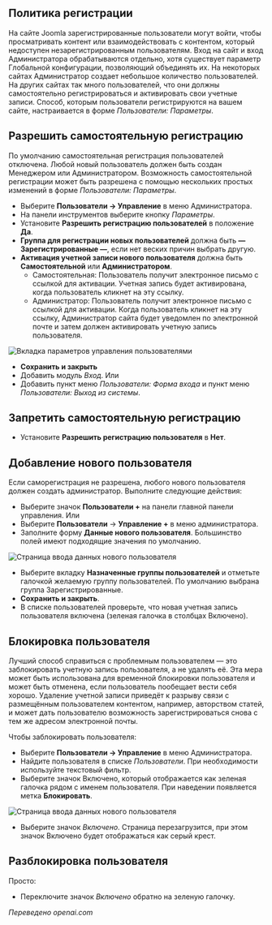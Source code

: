 <!-- Filename: J4.x:User_Registration / Display title: Регистрация пользователя  -->

## Политика регистрации

На сайте Joomla зарегистрированные пользователи могут войти, чтобы просматривать контент или взаимодействовать с контентом, который недоступен незарегистрированным пользователям. Вход на сайт и вход Администратора обрабатываются отдельно, хотя существует параметр Глобальной конфигурации, позволяющий объединять их. На некоторых сайтах Администратор создает небольшое количество пользователей. На других сайтах так много пользователей, что они должны самостоятельно регистрироваться и активировать свои учетные записи. Способ, которым пользователи регистрируются на вашем сайте, настраивается в форме *Пользователи: Параметры*.

## Разрешить самостоятельную регистрацию

По умолчанию самостоятельная регистрация пользователей отключена. Любой новый пользователь должен быть создан Менеджером или Администратором. Возможность самостоятельной регистрации может быть разрешена с помощью нескольких простых изменений в форме *Пользователи: Параметры*.

- Выберите **Пользователи → Управление** в меню Администратора.
- На панели инструментов выберите кнопку *Параметры*.
- Установите **Разрешить регистрацию пользователей** в положение **Да**.
- **Группа для регистрации новых пользователей** должна быть **— Зарегистрированные —**, если нет веских причин выбрать другую.
- **Активация учетной записи нового пользователя** должна быть **Самостоятельной** или **Администратором**.
  - Самостоятельная: Пользователь получит электронное письмо с ссылкой для активации. Учетная запись будет активирована, когда пользователь кликнет на эту ссылку.
  - Администратор: Пользователь получит электронное письмо с ссылкой для активации. Когда пользователь кликнет на эту ссылку, Администратор сайта будет уведомлен по электронной почте и затем должен активировать учетную запись пользователя.

![Вкладка параметров управления пользователями](../../../en/images/users/users-configuration-user-options.png)

- **Сохранить и закрыть**
- Добавить модуль *Вход*. Или
- Добавить пункт меню *Пользователи: Форма входа* и пункт меню *Пользователи: Выход из системы*.

## Запретить самостоятельную регистрацию

- Установите **Разрешить регистрацию пользователя** в **Нет**.

## Добавление нового пользователя

Если саморегистрация не разрешена, любого нового пользователя должен создать администратор. Выполните следующие действия:

- Выберите значок **Пользователи +** на панели главной панели управления. Или
- Выберите **Пользователи** → **Управление +** в меню администратора.
- Заполните форму **Данные нового пользователя**. Большинство полей имеют подходящие значения по умолчанию.

![Страница ввода данных нового пользователя](../../../en/images/users/users-new-user.png)

- Выберите вкладку **Назначенные группы пользователей** и отметьте галочкой желаемую группу пользователей. По умолчанию выбрана группа Зарегистрированные.
- **Сохранить и закрыть**.
- В списке пользователей проверьте, что новая учетная запись пользователя включена (зеленая галочка в столбцах Включено).

## Блокировка пользователя

Лучший способ справиться с проблемным пользователем — это заблокировать учетную запись пользователя, а не удалять её. Эта мера может быть использована для временной блокировки пользователя и может быть отменена, если пользователь пообещает вести себя хорошо. Удаление учетной записи приведёт к разрыву связи с размещённым пользователем контентом, например, авторством статей, и может дать пользователю возможность зарегистрироваться снова с тем же адресом электронной почты.

Чтобы заблокировать пользователя:

- Выберите **Пользователи → Управление** в меню Администратора.
- Найдите пользователя в списке *Пользователи*. При необходимости используйте текстовый фильтр.
- Выберите значок Включено, который отображается как зеленая галочка рядом с именем пользователя. При наведении появляется метка **Блокировать**.

![Страница ввода данных нового пользователя](../../../en/images/users/users-hover-block.png)

- Выберите значок *Включено*. Страница перезагрузится, при этом значок Включено будет отображаться как серый крест.

## Разблокировка пользователя

Просто:

- Переключите значок *Включено* обратно на зеленую галочку.

*Переведено openai.com*

